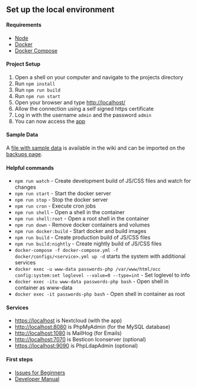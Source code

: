 ## Set up the local environment
#### Requirements
* [Node](https://nodejs.org/)
* [Docker](https://store.docker.com/search?type=edition&offering=community)
* [Docker Compose](https://docs.docker.com/compose/install/#install-compose)

#### Project Setup
1. Open a shell on your computer and navigate to the projects directory
2. Run `npm install`
3. Run `npm run build`
4. Run `npm run start`
5. Open your browser and type [http://localhost/](http://localhost/)
6. Allow the connection using a self signed https certificate
7. Log in with the username `admin` and the password `admin`
8. You can now access the [app](http://localhost/index.php/apps/passwords)

#### Sample Data
A [file with sample data](https://git.mdns.eu/nextcloud/passwords/wikis/Developers/_files/SamplePasswords.json) is available in the wiki and can be imported on the [backups page](http://localhost/index.php/apps/passwords#/backup).

#### Helpful commands
* `npm run watch` - Create development build of JS/CSS files and watch for changes
* `npm run start` - Start the docker server
* `npm run stop` - Stop the docker server
* `npm run cron` - Execute cron jobs
* `npm run shell` - Open a shell in the container
* `npm run shell:root` - Open a root shell in the container
* `npm run down` - Remove docker containers and volumes
* `npm run docker:build` - Start docker and build images
* `npm run build` - Create production build of JS/CSS files
* `npm run build:nightly` - Create nightly build of JS/CSS files
* `docker-compose -f docker-compose.yml -f docker/configs/<service>.yml up -d` starts the system with additional services
* `docker exec -u www-data passwords-php /var/www/html/occ  config:system:set loglevel --value=0 --type=int` - Set loglevel to info
* `docker exec -itu www-data passwords-php bash` - Open shell in container as www-data
* `docker exec -it passwords-php bash` - Open shell in container as root

#### Services
 - [https://localhost](https://localhost) is Nextcloud (with the app)
 - [http://localhost:8080](http://localhost:8080) is PhpMyAdmin (for the MySQL database)
 - [http://localhost:1080](http://localhost:1080) is MailHog (for Emails)
 - [http://localhost:7070](http://localhost:7070) is Besticon Iconserver (optional)
 - [https://localhost:9090](https://localhost:9090) is PhpLdapAdmin (optional)

#### First steps
* [Issues for Beginners](https://github.com/marius-wieschollek/passwords/labels/for%3Astarters)
* [Developer Manual](https://git.mdns.eu/nextcloud/passwords/wikis/Developers/Index)